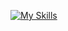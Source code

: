 [![My Skills](https://skillicons.dev/icons?i=html,css,js,ts,java,bash,dart,nodejs,react,next,vite,flutter,express,spring,nest,postgresql,sqlite,git,github,aws,md,bootstrap,materialui,tailwind,gmail,idea,linux,maven,postman,redux,stackoverflow,threejs,vscode)](https://skillicons.dev)
